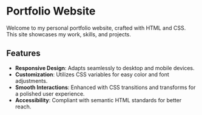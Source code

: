# Portfolio Website

Welcome to my personal portfolio website, crafted with HTML and CSS. This site showcases my work, skills, and projects.

## Features

- **Responsive Design**: Adapts seamlessly to desktop and mobile devices.
- **Customization**: Utilizes CSS variables for easy color and font adjustments.
- **Smooth Interactions**: Enhanced with CSS transitions and transforms for a polished user experience.
- **Accessibility**: Compliant with semantic HTML standards for better reach.
